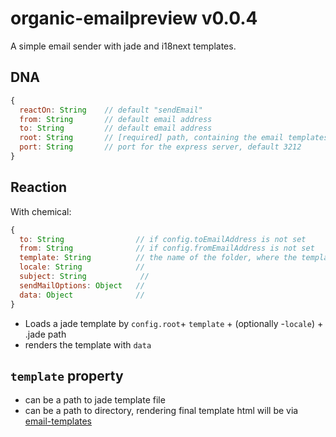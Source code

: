 # organic-emailpreview v0.0.4

A simple email sender with jade and i18next templates.

## DNA

```js
{
  reactOn: String    // default "sendEmail"
  from: String       // default email address
  to: String         // default email address
  root: String       // [required] path, containing the email templates
  port: String       // port for the express server, default 3212
}
```

## Reaction

With chemical:

```js
{
  to: String                // if config.toEmailAddress is not set
  from: String              // if config.fromEmailAddress is not set
  template: String          // the name of the folder, where the template is located
  locale: String            //
  subject: String            //
  sendMailOptions: Object   //
  data: Object              //
}
```

* Loads a jade template by `config.root`+ `template` + (optionally -`locale`) + .jade path
* renders the template with `data`

## `template` property

  * can be a path to jade template file
  * can be a path to directory, rendering final template html will be via [email-templates](https://github.com/niftylettuce/node-email-templates)
